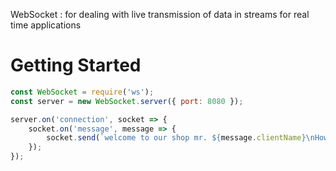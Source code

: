 WebSocket : for dealing with live transmission of data in streams for real time applications

# Getting Started
```js
const WebSocket = require('ws');
const server = new WebSocket.server({ port: 8080 });

server.on('connection', socket => {
	socket.on('message', message => {
		socket.send(`welcome to our shop mr. ${message.clientName}\nHow may i help you?`);
	});
});
```

